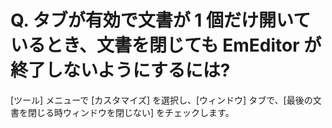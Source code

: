 # Q. タブが有効で文書が 1 個だけ開いているとき、文書を閉じても EmEditor が終了しないようにするには?

\[ツール\] メニューで \[カスタマイズ\] を選択し、\[ウィンドウ\] タブで、\[最後の文書を閉じる時ウィンドウを閉じない\] をチェックします。
